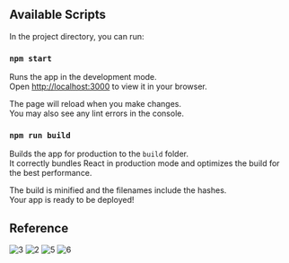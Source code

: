 ## Available Scripts

In the project directory, you can run:

### `npm start`

Runs the app in the development mode.\
Open [http://localhost:3000](http://localhost:3000) to view it in your browser.

The page will reload when you make changes.\
You may also see any lint errors in the console.

### `npm run build`

Builds the app for production to the `build` folder.\
It correctly bundles React in production mode and optimizes the build for the best performance.

The build is minified and the filenames include the hashes.\
Your app is ready to be deployed!

## Reference

![3](https://github.com/user-attachments/assets/d8a4d6ba-e5b4-44ab-9e50-1470b2dcea4a)
![2](https://github.com/user-attachments/assets/4fc1b789-3849-45a8-b42a-477dfbc26e22)
![5](https://github.com/user-attachments/assets/074f9e67-768a-44a8-bf59-3fdd55a1c5aa)
![6](https://github.com/user-attachments/assets/73b5d737-a3ce-42c3-80fd-206f643c3775)
